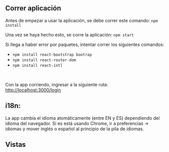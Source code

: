 ## Correr aplicación
Antes de empezar a usar la aplicación, se debe correr este comando: `npm install`
<br>

Una vez se haya hecho esto, se corre la aplicación: `npm start`
<br>

Si llega a haber error por paquetes, intentar correr los siguientes comandos:

- `npm install react-bootstrap bootrap`
- `npm install react-router-dom`
- `npm install react-intl`
<br>

Con la app corriendo, ingresar a la siguiente ruta: [http://localhost:3000/login](http://localhost:3000/login)
<br>

## i18n:

La app cambia el idioma atomáticamente (entre EN y ES) dependiendo del idioma del navegador. Si es está usando Chrome, ir a preferencias -> idiomas y mover inglés o español al principio de la pila de idiomas.

## Vistas
